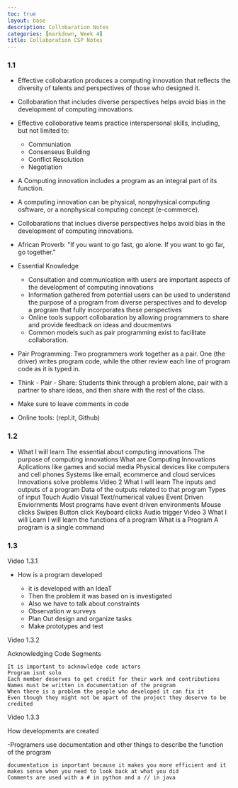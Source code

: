```yaml
---
toc: true
layout: base
description: Collobaration Notes
categories: [markdown, Week 4]
title: Collaboration CSP Notes
---
```


### 1.1
- Effective collobaration produces a computing innovation that reflects the diversity of talents and perspectives of those who designed it.
- Collobaration that includes diverse perspectives helps avoid bias in the development of computing innovations.
- Effective colloborative teams practice interspersonal skills, including, but not limited to:
     - Communiation
     - Consenseus Building
     - Conflict Resolution
     - Negotiation
- A Computing innovation includes a program as an integral part of its function.
- A computing innovation can be physical, nonpyhysical computing osftware, or a nonphysical computing concept (e-commerce).
- Collobarations that inclues diverse perspectives helps avoid bias in the development of computing innovations.
- African Proverb: "If you want to go fast, go alone. If you want to go far, go together."

- Essential Knowledge
    - Consultation and communication with users are important aspects of the development of computing innovations
    - Information gathered from potential users can be used to understand the purpose of a program from diverse perspectives and to develop a program that fully incorporates these perspectives
    - Online tools support collobaration by allowing programmers to share and provide feedback on ideas and doucmentws
    - Common models such as pair programming exist to facilitate collaboration.
- Pair Programming: Two programmers work together as a pair. One (the driver) writes program code, while the other review each line of program code as it is typed in.
- Think - Pair - Share: Students think through a problem alone, pair with a partner to share ideas, and then share with the rest of the class.
- Make sure to leave comments in code 
- Online tools: (repl.it, Github)

### 1.2
- What I will learn The essential about computing innovations The purpose of computing innovations What are Computing Innovations Aplications like games and social media Physical devices like computers and cell phones Systems like email, ecommerce and cloud services Innovations solve problems Video 2 What I will learn The inputs and outputs of a program Data of the outputs related to that program Types of input Touch Audio Visual Text/numerical values Event Driven Enviornments Most programs have event driven environments Mouse clicks Swipes Button click Keyboard clicks Audio trigger Video 3 What I will Learn I will learn the functions of a program What is a Program A program is a single command

### 1.3
Video 1.3.1

- How is a program developed

     - it is developed with an IdeaT
     - Then the problem it was based on is investigated
     - Also we have to talk about constraints
     - Observation w surveys
     - Plan Out design and organize tasks
     - Make prototypes and test

Video 1.3.2

Acknowledging Code Segments

    It is important to acknowledge code actors
    Program isnt solo
    Each member deserves to get credit for their work and contributions
    Names must be written in documentation of the program
    When there is a problem the people who developed it can fix it
    Even though they might not be apart of the project they deserve to be credited

Video 1.3.3

How developments are created

-Programers use documentation and other things to describe the function of the program

    documentation is important because it makes you more efficient and it makes sense when you need to look back at what you did
    Comments are used with a # in python and a // in java

